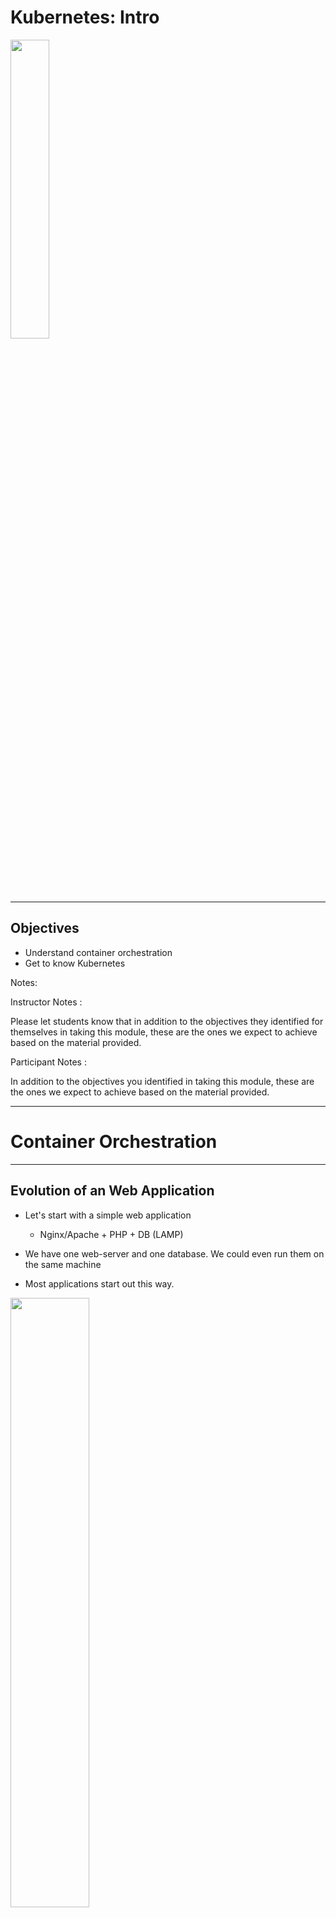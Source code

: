 # Kubernetes: Intro

<img src="../../assets/images/logos/kubernetes-logo-4-medium.png" style="width:35%;" />

---

## Objectives

* Understand container orchestration
* Get to know Kubernetes

Notes:

Instructor Notes :

Please let students know that in addition to the objectives they identified for themselves in taking this module, these are the ones we expect to achieve based on the material provided.

Participant Notes :

In addition to the objectives you identified in taking this module, these are the ones we expect to achieve based on the material provided.

---

# Container Orchestration

---

## Evolution of an Web Application

* Let's start with a simple web application
    - Nginx/Apache + PHP + DB (LAMP)

* We have one web-server and one database.  We could even run them on the same machine

* Most applications start out this way.

<img src="../../assets/images/kubernetes/web-app-1-simple.png" style="width:50%;" />

Notes:

Instructor Notes :

Participant Notes :

If your current software infrastructure looks something like this — maybe Nginx/Apache + PHP/Python/Ruby/Node.js app running on a few containers that talk to a replicated DB — then you might not require container orchestration, you can probably manage everything yourself.

---

## Evolution of a Web Application

* Our simple app is getting popular and we need to scale it up

* We need to make sure our database and caching server are up and running before web servers start

* And we need to be sure a web server is ready before load balancer can send traffic to it

* And what happens one one of the components crashes?  We need to restart it

<img src="../../assets/images/kubernetes/web-app-2-scaling.png" style="width:40%;" />

Notes:

Instructor Notes :

Participant Notes :

The standard challenges of container orchestration and application growth are Service Discovery, Load Balancing, Secrets/configuration/storage management, Health checks, and auto deployment.

These are solved with the following architectural principle: decoupling. Decoupling can be implemented with queues or caches, as illustrated on this diagram.

---

## Container Orchestration?

<img src="../../assets/images/generic/3rd-party/orchestra-music-conductor-1.jpg" style="width:40%;float:right;" />

* Container orchestration is how we manage multi-container applications in the data center

* By definition, container orchestration is that portion of the management software that brings all of the containers together.

* A single container cannot work without the others.

* Container orchestration is not easy.

Notes:

Instructor Notes :

Participant Notes :

As we mentioned above, it is easy to explain what the container orchestration does, and there are tools for that. But it is the same as project management. Although the tools for project management are not lacking, a good project manager is the person who brings the project together. The same goes for a container-based application.

---

## Container Orchestration Options

* Docker
    - **Docker Swarm**: Easy to use sytem for small to medium scale
    - **Docker compose**: Very easy to use for small scale

* **Kubernetes**

* Cloud vendors
    - **Amazon Elastic Container Service (ECS)**
    - **Microsoft Azure Service Fabric**

* Big Data stacks
    - **Apache Mesos**: From Berkeley AMP lab, 
    - **Hadoop YARN**: Popular for Big Data workloads

* **Nomad** from Hashicorp

---

## Kubernetes

<img src="../../assets/images/logos/kubernetes-logo-4-medium.png" style="width:30%;float:right;" /><!-- {"left" : 3.65, "top" : 4.84, "height" : 2.42, "width" : 2.95} -->

<img src="../../assets/images/kubernetes/3rd-party/helmsman-1.png" style="width:30%;float:right;clear:both;" /><!-- {"left" : 3.65, "top" : 4.84, "height" : 2.42, "width" : 2.95} -->

* Open source project originally conceived by Google.
    - Culminated from Google’s 15+ years of experience with containerized apps.

* Currently maintained by [Cloud Native Computing Foundation (CNCF)](https://www.cncf.io/)

* Trivia
    - Kubernetes in Greek means **pilot Helmsman** of a ship
    - Also called **K8s**; Abbreviation derived by replacing 8 letters of "ubernete" with ‘8’ and subsequent ‘s’.


Notes:

Instructor Notes :

Participant Notes :
Kubernetes is a powerful open-source system, initially developed by Google, for managing containerized applications in a clustered environment. It aims to provide better ways of managing related, distributed components and services across varied infrastructure.

Its basic level, is a system for running and coordinating containerized applications across a cluster of machines. It is a platform designed to completely manage the life cycle of containerized applications and services using methods that provide predictability, scalability, and high availability.

Kubernetes originates from Greek, meaning helmsman or pilot, and is the root of governor and cybernetic. K8s is an abbreviation derived by replacing the 8 letters "ubernete" with "8".

---

## Kubernetes (Cont.)

<img src="../../assets/images/logos/kubernetes-logo-4-medium.png" style="width:30%;float:right;" /><!-- {"left" : 3.65, "top" : 4.84, "height" : 2.42, "width" : 2.95} -->

* Particularly suited for horizontally scalable, stateless, or 'microservices' application architectures.

* Start, stop, update, and manage a cluster of machines running containers in a consistent and maintainable way.

* Additional functionality to make containers easier to use in a cluster.

* Provides container-centric management environment.

* Provides the simplicity of PaaS with the flexibility of IaaS.

* Enables portability across infrastructure providers.

Notes:

Instructor Notes :

Participant Notes :
With Horizontal Pod Autoscaling, Kubernetes automatically scales the number of pods in a replication controller, deployment or replica set based on observed CPU utilization.

Creating a new replication controller with the updated configuration.
Increasing/decreasing the replica count on the new and old controllers until the correct number of replicas is reached.
Deleting the original replication controller.

---

## Kuberetes Features

* **Improves Reliability**
    - Handles the work of deploying, scaling and managing the containerized applications.
    - Brings software development and operations together by design.

* **Better use of Infrastructure Resources**

    - Eliminates infrastructure lock-in by providing core capabilities for containers without imposing restrictions through Pods and Services.

    - Containers allow modularizing for application components thereby enabling faster development and dependency isolation.

    - Allows for elasticity of entire platform – easy to scale up and down.

* **Easily Coordinates Deployments on your System**

    - Which containers need to be deployed and where?

Notes:

Instructor Notes :

Participant Notes :

Kubernetes manages containers across a cluster.
It has been proven at large scale infrastructure – remember Google uses Kubernetes at a massive scale.

When scheduling containers, Kubernetes considers the load across the cluster.
Kubernetes tries to evenly balance the load on the cluster machines.  So there are not 'hot spots' and 'idle machines'.

---

## Why Kubernetes Over Other Orchestrators?

* Open-Source / Free

* By far most popular orchestrator!

* Very platform agnostic: i.e. Kubernetes can be used with bare-metal, virtual machines, cloud, Open stack, etc.

* Not only for container-based orchestration. You can also use it with normal clustering, compute workloads

* Not tied with any other specific company or platform like Docker.

* Many companies support Kubernetes based clustering, including Google, Amazon Web Services, etc.

---

## Managed Kubernetes

<img src="../../assets/images/kubernetes/3rd-party/starship-enterprise-1.jpg" style="width:50%;float:right;" />

* Kubernetes is fairly complex:
   - Lots of complex configuration required even for the simplest applications

* **Kubernetes-as-a-Service (KAAS)** is a very popular offering in the cloud

* **KAAS** provides a fully managed K8s cluster

* Some KAAS offerings: 
    - EKS (Amazon Elastic Kubernetes Service), GCE (Google Container Engine), AKS (Azure Kubernetes Services), PKS (Pivotal Container Service)

* **Quiz** : What is the minimum crew compliment for Startrek Enterprise? :-)

---

# Kubernetes Use Cases

---

## Use Cases

* [kubernetes.io/case-studies/](https://kubernetes.io/case-studies/) has very interesting use cases

* We will look at a couple
    - Nokia
    - Pinterest

* Case studies / use cases are very good way to see how people are using K8s

---

## Kubernetes @ Nokia

<img src="../../assets/images/logos/nokia-logo-1.png" style="width:30%;float:right;" />

* **The Challenge**
    - Nokia and Telecom operators were running services on  diverse environments (bare metal and virtualized machines, public cloud, private cloud).  There was no uniform way to deploy applications
    - Telco applications demand high availability, ("five nines"  99.999% - only 10 minutes downtime a year)

* **Solution**
    - Kubernetes enabled Nokia to deploy applications consistently across many environments
    - Increased hardware utilizations (no wasted resources)
    - Reliable application uptimes (resilient to hardware failures)

* [Read more](https://kubernetes.io/case-studies/nokia/)

---

## Kubernetes @ Pinterest

<img src="../../assets/images/logos/pinterest-logo-1.png" style="width:30%;float:right;" />

* **The Challenge**
    - Pinterest has experienced huge popularity, and has grown to 1000+ microservices and home-grown infrastructure.
    - Even though Pinterest has been running in the cloud from inception, they were not utilizing cloud resources efficiently

* **Solution**
    - K8s allowed Pinterest to move infrastructure related tasks to a industry standard, proven technology
    - Containerizing services allowed teams to develop and deploy rapidly
    - Was able to reclaim 80% of resource usage during off-peak hours, due to dynamic scaling provided K8s

* [Read more](https://kubernetes.io/case-studies/pinterest/)

---

## Wrap up and Q&A

<img src="../../assets/images/icons/q-and-a-1.png" style="width:20%;float:right;" /><!-- {"left" : 8.56, "top" : 1.21, "height" : 1.15, "width" : 1.55} -->
<img src="../../assets/images/icons/quiz-icon.png" style="width:40%;float:right;clear:both;" /><!-- {"left" : 6.53, "top" : 2.66, "height" : 2.52, "width" : 3.79} -->

* What are some of your challenges that you can see Kubernetes can possibly address

* Any questions?
